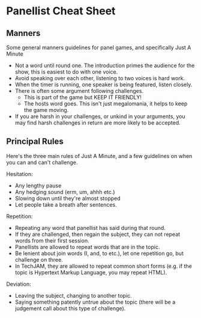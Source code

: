 Panellist Cheat Sheet
=====================

Manners
-------

Some general manners guidelines for panel games, and specifically Just A Minute

* Not a word until round one. The introduction primes the audience for the show, this is easiest to do with one voice.
* Avoid speaking over each other, listening to two voices is hard work.
* When the timer is running, one speaker is being featured, listen closely.
* There is often some argument following challenges.
  * This is part of the game but KEEP IT FRIENDLY!
  * The hosts word goes. This isn't just megalomania, it helps to keep the game moving.
* If you are harsh in your challenges, or unkind in your arguments, you may find harsh challenges in return are more likely to be accepted.  

Principal Rules
---------------

Here's the three main rules of Just A Minute, and a few guidelines on when you
can and can't challenge.

Hesitation:

* Any lengthy pause
* Any hedging sound (erm, um, ahhh etc.)
* Slowing down until they're almost stopped
* Let people take a breath after sentences.

Repetition:

* Repeating any word that panellist has said during that round.
* If they are challenged, then regain the subject, they can not repeat words from their first session.
* Panellists are allowed to repeat words that are in the topic.
* Be lenient about join words (I, and, to etc.), let one repetition go, but challenge on three.
* In TechJAM, they are allowed to repeat common short forms (e.g. if the topic is Hypertext Markup Language, you may repeat HTML).

Deviation:

* Leaving the subject, changing to another topic.
* Saying something patently untrue about the topic (there will be a judgement call about this type of challenge).